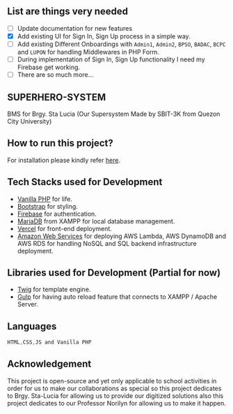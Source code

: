 ## List are things very needed

- [ ] Update documentation for new features
- [X] Add existing UI for Sign In, Sign Up process in a simple way.
- [ ] Add existing Different Onboardings with `Admin1`, `Admin2`, `BPSO`, `BADAC`, `BCPC` and `LUPON` for handling Middlewares in PHP Form.
- [ ] During implementation of Sign In, Sign Up functionality I need my Firebase get working.
- [ ] There are so much more...

## SUPERHERO-SYSTEM
BMS for Brgy. Sta Lucia (Our Supersystem Made by SBIT-3K from Quezon City University)

## How to run this project?
For installation please kindly refer [here](documentation/README.md).

## Tech Stacks used for Development

- [Vanilla PHP](https://www.apachefriends.org/) for life.
- [Bootstrap](https://getbootstrap.com/docs/5.3/getting-started/introduction/) for styling.
- [Firebase](https://firebase.google.com/docs/auth/web/start) for authentication.
- [MariaDB](https://mariadb.org/) from XAMPP for local database management.
- [Vercel](https://github.com/vercel/examples/tree/main/solutions/node-hello-world) for front-end deployment.
- [Amazon Web Services](https://aws.amazon.com/console/) for deploying AWS Lambda, AWS DynamoDB and AWS RDS for handling NoSQL and SQL backend infrastructure deployment.

## Libraries used for Development (Partial for now)

- [Twig](https://twig.symfony.com/) for template engine.
- [Gulp](https://gulpjs.com/docs/en/getting-started/quick-start) for having auto reload feature that connects to XAMPP / Apache Server.

## Languages

```powershell
HTML,CSS,JS and Vanilla PHP
```

## Acknowledgement
This project is open-source and yet only applicable to school activities in order for us to make our collaborations as special so this project dedicates to Brgy. Sta-Lucia for allowing us to provide our digitized solutions also this project dedicates to our Professor Norilyn for allowing us to make it happen.